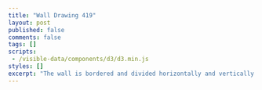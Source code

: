 ```yaml
---
title: "Wall Drawing 419"
layout: post
published: false
comments: false
tags: []
scripts:
 - /visible-data/components/d3/d3.min.js
styles: []
excerpt: "The wall is bordered and divided horizontally and vertically into four equal parts with a 6-inch (15 cm) black ink band. Each quarter has alternating parallel 6-inch (15 cm) bands of white and color ink bands. Upper left: gray; upper right: yellow; lower left: red; lower right: blue."
---
```


<div id="canvas"></div>

<script type="text/javascript">
var margin = {top: 0, right: 0, bottom: 0, left: 0}
  , width = parseInt(d3.select('#canvas').style('width'), 10)
  , width = width - margin.right - margin.left
  , height = width;


</script>